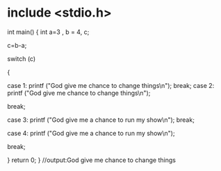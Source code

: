 # include <stdio.h>

int main()
{
int a=3 , b = 4, c;

c=b-a;

switch (c)

{

case 1:
 printf ("God give me chance to change things\n");
 break;
 case 2:
 printf ("God give me chance to change things\n");
 
break;

case  3: 
printf ("God give me a chance to run my show\n");
break;

case  4: 
printf ("God give me a chance to run my show\n");

break;

}
return 0;
}
//output:God give me chance to change things